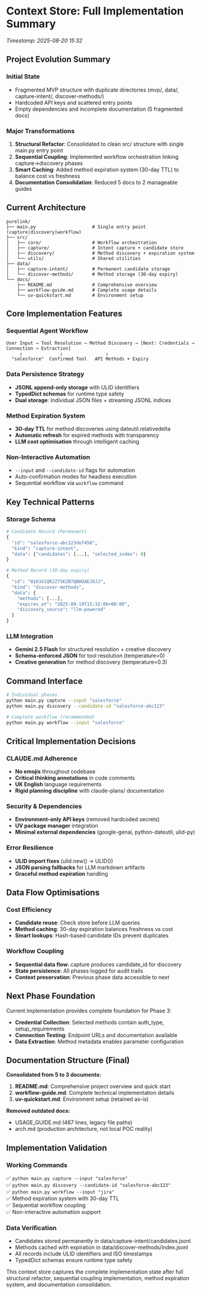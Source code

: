 # Context Store: Full Implementation Summary
*Timestamp: 2025-08-20 15:32*

## Project Evolution Summary

### Initial State
- Fragmented MVP structure with duplicate directories (mvp/, data/, capture-intent/, discover-methods/)
- Hardcoded API keys and scattered entry points
- Empty dependencies and incomplete documentation (5 fragmented docs)

### Major Transformations
1. **Structural Refactor**: Consolidated to clean src/ structure with single main.py entry point
2. **Sequential Coupling**: Implemented workflow orchestration linking capture→discovery phases
3. **Smart Caching**: Added method expiration system (30-day TTL) to balance cost vs freshness
4. **Documentation Consolidation**: Reduced 5 docs to 2 manageable guides

## Current Architecture

```
purelink/
├── main.py                     # Single entry point (capture|discovery|workflow)
├── src/
│   ├── core/                   # Workflow orchestration
│   ├── capture/                # Intent capture + candidate store
│   ├── discovery/              # Method discovery + expiration system  
│   └── utils/                  # Shared utilities
├── data/
│   ├── capture-intent/         # Permanent candidate storage
│   └── discover-methods/       # Method storage (30-day expiry)
└── docs/
    ├── README.md               # Comprehensive overview
    ├── workflow-guide.md       # Complete usage details
    └── uv-quickstart.md        # Environment setup
```

## Core Implementation Features

### Sequential Agent Workflow
```
User Input → Tool Resolution → Method Discovery → [Next: Credentials → Connection → Extraction]
     ↓              ↓                ↓
  "salesforce"  Confirmed Tool   API Methods + Expiry
```

### Data Persistence Strategy
- **JSONL append-only storage** with ULID identifiers
- **TypedDict schemas** for runtime type safety
- **Dual storage**: Individual JSON files + streaming JSONL indices

### Method Expiration System
- **30-day TTL** for method discoveries using dateutil.relativedelta
- **Automatic refresh** for expired methods with transparency
- **LLM cost optimisation** through intelligent caching

### Non-Interactive Automation
- `--input` and `--candidate-id` flags for automation
- Auto-confirmation modes for headless execution
- Sequential workflow via `workflow` command

## Key Technical Patterns

### Storage Schema
```python
# Candidate Record (Permanent)
{
  "id": "salesforce-abc123def456",
  "kind": "capture-intent", 
  "data": {"candidates": [...], "selected_index": 0}
}

# Method Record (30-day expiry)
{
  "id": "01K341QR2Z75KZN7QBHDAEJ0JJ",
  "kind": "discover-methods",
  "data": {
    "methods": [...],
    "expires_at": "2025-09-19T15:32:06+00:00",
    "discovery_source": "llm-powered"
  }
}
```

### LLM Integration
- **Gemini 2.5 Flash** for structured resolution + creative discovery
- **Schema-enforced JSON** for tool resolution (temperature=0)
- **Creative generation** for method discovery (temperature=0.3)

## Command Interface

```bash
# Individual phases
python main.py capture --input "salesforce"
python main.py discovery --candidate-id "salesforce-abc123"

# Complete workflow (recommended)
python main.py workflow --input "salesforce"
```

## Critical Implementation Decisions

### CLAUDE.md Adherence
- **No emojis** throughout codebase
- **Critical thinking annotations** in code comments
- **UK English** language requirements
- **Rigid planning discipline** with claude-plans/ documentation

### Security & Dependencies
- **Environment-only API keys** (removed hardcoded secrets)
- **UV package manager** integration
- **Minimal external dependencies** (google-genai, python-dateutil, ulid-py)

### Error Resilience
- **ULID import fixes** (ulid.new() → ULID())
- **JSON parsing fallbacks** for LLM markdown artifacts
- **Graceful method expiration** handling

## Data Flow Optimisations

### Cost Efficiency
- **Candidate reuse**: Check store before LLM queries
- **Method caching**: 30-day expiration balances freshness vs cost
- **Smart lookups**: Hash-based candidate IDs prevent duplicates

### Workflow Coupling
- **Sequential data flow**: capture produces candidate_id for discovery
- **State persistence**: All phases logged for audit trails
- **Context preservation**: Previous phase data accessible to next

## Next Phase Foundation

Current implementation provides complete foundation for Phase 3:
- **Credential Collection**: Selected methods contain auth_type, setup_requirements
- **Connection Testing**: Endpoint URLs and documentation available
- **Data Extraction**: Method metadata enables parameter configuration

## Documentation Structure (Final)

**Consolidated from 5 to 3 documents:**
1. **README.md**: Comprehensive project overview and quick start
2. **workflow-guide.md**: Complete technical implementation details
3. **uv-quickstart.md**: Environment setup (retained as-is)

**Removed outdated docs:**
- USAGE_GUIDE.md (467 lines, legacy file paths)
- arch.md (production architecture, not local POC reality)

## Implementation Validation

### Working Commands
✅ `python main.py capture --input "salesforce"`  
✅ `python main.py discovery --candidate-id "salesforce-abc123"`  
✅ `python main.py workflow --input "jira"`  
✅ Method expiration system with 30-day TTL  
✅ Sequential workflow coupling  
✅ Non-interactive automation support  

### Data Verification
- Candidates stored permanently in data/capture-intent/candidates.jsonl
- Methods cached with expiration in data/discover-methods/index.jsonl
- All records include ULID identifiers and ISO timestamps
- TypedDict schemas ensure runtime type safety

This context store captures the complete implementation state after full structural refactor, sequential coupling implementation, method expiration system, and documentation consolidation.